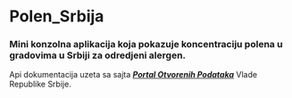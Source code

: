 # Polen_Srbija
### Mini konzolna aplikacija koja pokazuje koncentraciju polena u gradovima u Srbiji za odredjeni alergen.
Api dokumentacija uzeta sa sajta ***[Portal Otvorenih Podataka](https://data.gov.rs/sr/discover/)*** Vlade Republike Srbije.
